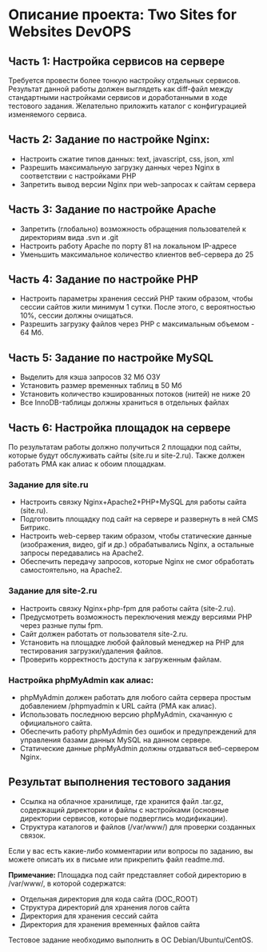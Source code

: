# Описание проекта: Two Sites for Websites DevOPS

## Часть 1: Настройка сервисов на сервере

Требуется провести более тонкую настройку отдельных сервисов. Результат данной работы должен выглядеть как diff-файл между стандартными настройками сервисов и доработанными в ходе тестового задания. Желательно приложить каталог с конфигурацией изменяемого сервиса.

## Часть 2: Задание по настройке Nginx:

- Настроить сжатие типов данных: text, javascript, css, json, xml
- Разрешить максимальную загрузку данных через Nginx в соответствии с настройками PHP
- Запретить вывод версии Nginx при web-запросах к сайтам сервера

## Часть 3: Задание по настройке Apache

- Запретить (глобально) возможность обращения пользователей к директориям вида .svn и .git
- Настроить работу Apache по порту 81 на локальном IP-адресе
- Уменьшить максимальное количество клиентов веб-сервера до 25

## Часть 4: Задание по настройке PHP

- Настроить параметры хранения сессий PHP таким образом, чтобы сессии сайтов жили минимум 1 сутки. После этого, с вероятностью 10%, сессии должны очищаться.
- Разрешить загрузку файлов через PHP с максимальным объемом - 64 Мб.

## Часть 5: Задание по настройке MySQL

- Выделить для кэша запросов 32 Мб ОЗУ
- Установить размер временных таблиц в 50 Мб
- Установить количество кэшированных потоков (нитей) не ниже 20
- Все InnoDB-таблицы должны храниться в отдельных файлах

## Часть 6: Настройка площадок на сервере

По результатам работы должно получиться 2 площадки под сайты, которые будут обслуживать сайты (site.ru и site-2.ru). Также должен работать PMA как алиас к обоим площадкам.

### Задание для site.ru

- Настроить связку Nginx+Apache2+PHP+MySQL для работы сайта (site.ru).
- Подготовить площадку под сайт на сервере и развернуть в ней CMS Битрикс.
- Настроить web-сервер таким образом, чтобы статические данные (изображения, видео, gif и др.) обрабатывались Nginx, а остальные запросы передавались на Apache2.
- Обеспечить передачу запросов, которые Nginx не смог обработать самостоятельно, на Apache2.

### Задание для site-2.ru

- Настроить связку Nginx+php-fpm для работы сайта (site-2.ru).
- Предусмотреть возможность переключения между версиями PHP через разные пулы fpm.
- Сайт должен работать от пользователя site-2.ru.
- Установить на площадке любой файловый менеджер на PHP для тестирования загрузки/удаления файлов.
- Проверить корректность доступа к загруженным файлам.

### Настройка phpMyAdmin как алиас:

- phpMyAdmin должен работать для любого сайта сервера простым добавлением /phpmyadmin к URL сайта (PMA как алиас).
- Использовать последнюю версию phpMyAdmin, скачанную с официального сайта.
- Обеспечить работу phpMyAdmin без ошибок и предупреждений для управления базами данных MySQL на данном сервере.
- Статические данные phpMyAdmin должны отдаваться веб-сервером Nginx.

## Результат выполнения тестового задания

- Ссылка на облачное хранилище, где хранится файл .tar.gz, содержащий директории и файлы с настройками (основные директории сервисов, которые подверглись модификации).
- Структура каталогов и файлов (/var/www/) для проверки созданных связок.

Если у вас есть какие-либо комментарии или вопросы по заданию, вы можете описать их в письме или прикрепить файл readme.md.

**Примечание:**
Площадка под сайт представляет собой директорию в /var/www/, в которой содержатся:
- Отдельная директория для кода сайта (DOC_ROOT)
- Структура директорий для хранения логов сайта
- Директория для хранения сессий сайта
- Директория для хранения временных файлов сайта

Тестовое задание необходимо выполнить в ОС Debian/Ubuntu/CentOS.